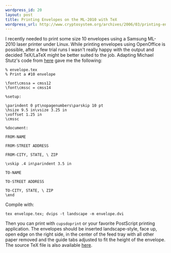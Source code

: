 ```yaml
--- 
wordpress_id: 20
layout: post
title: Printing Envelopes on the ML-2010 with TeX
wordpress_url: http://www.cryptosystem.org/archives/2006/03/printing-envelopes-on-the-ml-2010-with-tex/
---
```

I recently needed to print some size 10 envelopes using a Samsung ML-2010 laser printer under Linux. While printing envelopes using OpenOffice is possible, after a few trial runs I wasn't really happy with the output and decided TeX/LaTeX might be better suited to the job. Adapting Michael Stutz's code from [here](http://cbbrowne.com/info/tex.html) gave me the following:

    % envelope.tex
    % Print a #10 envelope
    
    \font\cmssa = cmss12
    \font\cmssc = cmss14
    
    %setup:
    
    \parindent 0 pt\nopagenumbers\parskip 10 pt
    \hsize 9.5 in\vsize 3.25 in
    \voffset 1.25 in
    \cmssc
    
    %document:
    
    FROM-NAME
    
    FROM-STREET ADDRESS
    
    FROM-CITY, STATE, \ ZIP
    
    \vskip .4 in\parindent 3.5 in
    
    TO-NAME
    
    TO-STREET ADDRESS
    
    TO-CITY, STATE, \ ZIP
    \end

Compile with:

    tex envelope.tex; dvips -t landscape -m envelope.dvi

Then you can print with `cupsdoprint` or your favorite PostScript printing application. The envelopes should be inserted landscape-style, face up, open edge on the right side, in the center of the feed tray with all other paper removed and the guide tabs adjusted to fit the height of the envelope. The source TeX file is also available [here](http://cryptosystem.org/projects/latex/envelope.tex).
